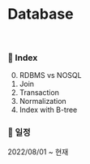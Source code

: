 # Database

<br/>

### :book: Index

0. RDBMS vs NOSQL
1. Join
2. Transaction 
3. Normalization
4. Index with B-tree 

### :calendar: 일정
2022/08/01 ~ 현재

